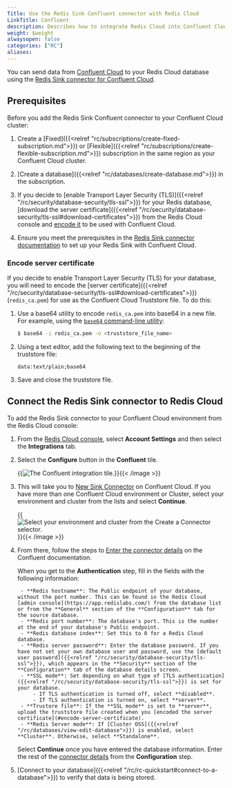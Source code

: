 ```yaml
---
Title: Use the Redis Sink Confluent connector with Redis Cloud
LinkTitle: Confluent
description: Describes how to integrate Redis Cloud into Confluent Cloud.
weight: $weight
alwaysopen: false
categories: ["RC"]
aliases: 
---
```


You can send data from [Confluent Cloud](https://confluent.cloud/) to your Redis Cloud database using the [Redis Sink connector for Confluent Cloud](https://docs.confluent.io/cloud/current/connectors/cc-redis-sink.html).

## Prerequisites

Before you add the Redis Sink Confluent connector to your Confluent Cloud cluster:

1. Create a [Fixed]({{<relref "rc/subscriptions/create-fixed-subscription.md">}}) or [Flexible]({{<relref "rc/subscriptions/create-flexible-subscription.md">}}) subscription in the same region as your Confluent Cloud cluster.

1. [Create a database]({{<relref "rc/databases/create-database.md">}}) in the subscription.

1. If you decide to [enable Transport Layer Security (TLS)]({{<relref "/rc/security/database-security/tls-ssl">}}) for your Redis database, [download the server certificate]({{<relref "/rc/security/database-security/tls-ssl#download-certificates">}}) from the Redis Cloud console and [encode it](#encode-server-certificate) to be used with Confluent Cloud.

1. Ensure you meet the prerequisites in the [Redis Sink connector documentation](https://docs.confluent.io/cloud/current/connectors/cc-redis-sink.html#quick-start) to set up your Redis Sink with Confluent Cloud. 

### Encode server certificate

If you decide to enable Transport Layer Security (TLS) for your database, you will need to encode the [server certificate]({{<relref "/rc/security/database-security/tls-ssl#download-certificates">}}) (`redis_ca.pem`) for use as the Confluent Cloud Truststore file. To do this:

1. Use a base64 utility to encode `redis_ca.pem` into base64 in a new file. For example, using the [`base64` command-line utility](https://linux.die.net/man/1/base64):

    ```sh
    $ base64 -i redis_ca.pem -o <truststore_file_name>
    ```

1. Using a text editor, add the following text to the beginning of the truststore file:

    ```text
    data:text/plain;base64
    ```

1. Save and close the truststore file.

## Connect the Redis Sink connector to Redis Cloud

To add the Redis Sink connector to your Confluent Cloud environment from the Redis Cloud console: 

1. From the [Redis Cloud console](https://app.redislabs.com/), select **Account Settings** and then select the **Integrations** tab.

1. Select the **Configure** button in the **Confluent** tile. 

    {{<image filename="images/rc/account-settings-integrations-confluent.png" alt="The Confluent integration tile." >}}{{< /image >}}

1. This will take you to [New Sink Connector](https://confluent.cloud/go/new-sink-connector/RedisSink) on Confluent Cloud. If you have more than one Confluent Cloud environment or Cluster, select your environment and cluster from the lists and select **Continue**.

    {{<image filename="images/rc/confluent-create-connector.png" alt="Select your environment and cluster from the Create a Connector selector." >}}{{< /image >}}

1. From there, follow the steps to [Enter the connector details](https://docs.confluent.io/cloud/current/connectors/cc-redis-sink.html#step-4-enter-the-connector-details) on the Confluent documentation.

    When you get to the **Authentication** step, fill in the fields with the following information:

        - **Redis hostname**: The Public endpoint of your database, without the port number. This can be found in the Redis Cloud [admin console](https://app.redislabs.com/) from the database list or from the **General** section of the **Configuration** tab for the source database.
        - **Redis port number**: The database's port. This is the number at the end of your database's Public endpoint.
        - **Redis database index**: Set this to 0 for a Redis Cloud database.
        - **Redis server password**: Enter the database password. If you have not set your own database user and password, use the [default user password]({{<relref "/rc/security/database-security/tls-ssl">}}), which appears in the **Security** section of the **Configuration** tab of the database details screen.
        - **SSL mode**: Set depending on what type of [TLS authentication]({{<relref "/rc/security/database-security/tls-ssl">}}) is set for your database.
            - If TLS authentication is turned off, select **disabled**.
            - If TLS authentication is turned on, select **server**. 
        - **Trustore file**: If the **SSL mode** is set to **server**, upload the truststore file created when you [encoded the server certificate](#encode-server-certificate).
        - **Redis Server mode**: If [Cluster OSS]({{<relref "/rc/databases/view-edit-database">}}) is enabled, select **Cluster**. Otherwise, select **Standalone**.
        
    Select **Continue** once you have entered the database information. Enter the rest of the [connector details](https://docs.confluent.io/cloud/current/connectors/cc-redis-sink.html#step-4-enter-the-connector-details) from the **Configuration** step.

1. [Connect to your database]({{<relref "/rc/rc-quickstart#connect-to-a-database">}}) to verify that data is being stored.



